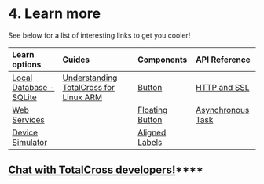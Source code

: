 # 4. Learn more

See below for a list of interesting links to get you cooler!

| Learn options | Guides | Components | API Reference |
| :--- | :--- | :--- | :--- |
| [Local Database - SQLite](https://learn.totalcross.com/learn-totalcross/how-to-store-data-sqlite) | [Understanding TotalCross for Linux ARM](https://learn.totalcross.com/guides/understanding-totalcross-for-linux-arm) | [Button](https://learn.totalcross.com/components/button) | [HTTP and SSL](https://learn.totalcross.com/apis/https-and-ssl) |
| [Web Services](https://learn.totalcross.com/learn-totalcross/how-to-receive-send-data-webservice) |  | [Floating Button](https://learn.totalcross.com/components/floating-button/) | [Asynchronous Task](https://learn.totalcross.com/apis/asynchronous-task) |
| [Device Simulator](https://learn.totalcross.com/learn-totalcross/device-simulator) |  | [Aligned Labels](https://learn.totalcross.com/components/aligned-labels-container) |  |

## [**Chat with TotalCross developers!**](https://t.me/comunidadetotalcross)\*\*\*\*

